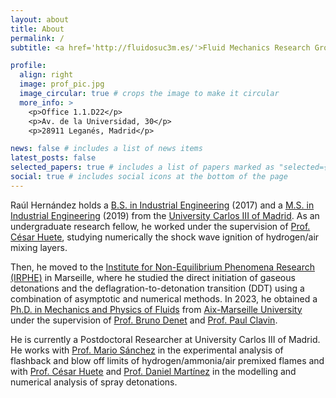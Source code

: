 ```yaml
---
layout: about
title: About
permalink: /
subtitle: <a href='http://fluidosuc3m.es/'>Fluid Mechanics Research Group</a>, Universidad Carlos III de Madrid

profile:
  align: right
  image: prof_pic.jpg
  image_circular: true # crops the image to make it circular
  more_info: >
    <p>Office 1.1.D22</p>
    <p>Av. de la Universidad, 30</p>
    <p>28911 Leganés, Madrid</p>

news: false # includes a list of news items
latest_posts: false 
selected_papers: true # includes a list of papers marked as "selected={true}"
social: true # includes social icons at the bottom of the page
---
```


Raúl Hernández holds a [B.S. in Industrial Engineering](https://www.uc3m.es/bachelor-degree/industrial-technologies) (2017) and a [M.S. in Industrial Engineering](https://www.uc3m.es/master/industrial-engineering) (2019) from the [University Carlos III of Madrid](https://uc3m.es). As an undergraduate research fellow, he worked under the supervision of [Prof. César Huete](http://fluidosuc3m.es/people/chuete/), studying numerically the shock wave ignition of hydrogen/air mixing layers.

Then, he moved to the [Institute for Non-Equilibrium Phenomena Research (IRPHE)](https://irphe.univ-amu.fr/) in Marseille, where he studied the direct initiation of gaseous detonations and the deflagration-to-detonation transition (DDT) using a combination of asymptotic and numerical methods. In 2023, he obtained a [Ph.D. in Mechanics and Physics of Fluids](https://ecole-doctorale-353.univ-amu.fr/) from [Aix-Marseille University](https://www.univ-amu.fr/) under the supervision of [Prof. Bruno Denet](https://www.irphe.fr/~denet/) and [Prof. Paul Clavin](https://en.wikipedia.org/wiki/Paul_Clavin).

He is currently a Postdoctoral Researcher at University Carlos III of Madrid. He works with [Prof. Mario Sánchez](http://fluidosuc3m.es/people/mssanz/) in the experimental analysis of flashback and blow off limits of hydrogen/ammonia/air premixed flames and with [Prof. César Huete](http://fluidosuc3m.es/people/chuete/) and [Prof. Daniel Martínez](https://blogs.upm.es/labcmf/people/#) in the modelling and numerical analysis of spray detonations.
